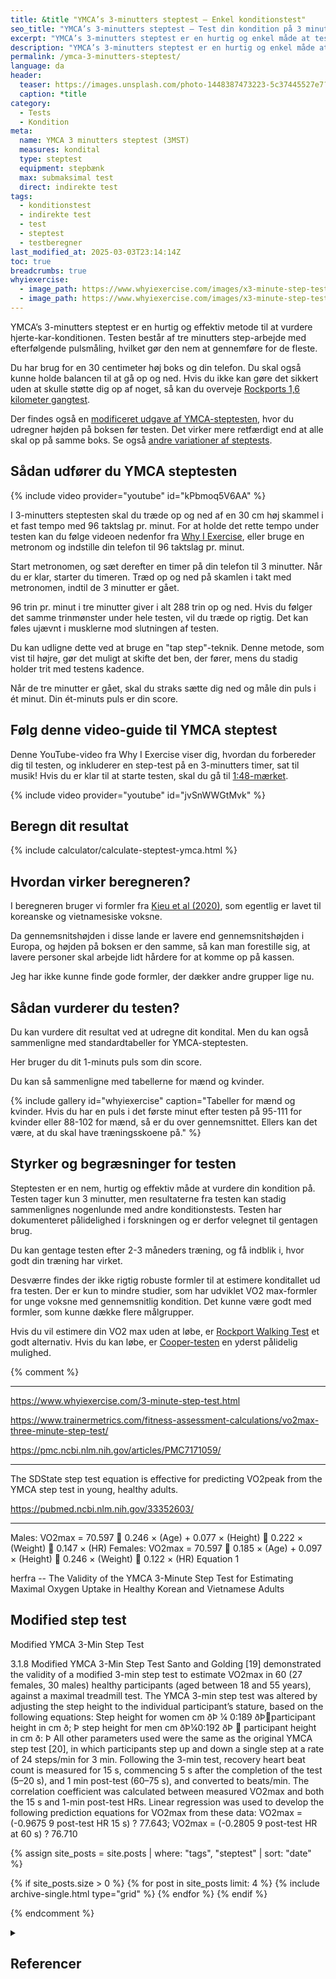 ```yaml
---
title: &title "YMCA’s 3-minutters steptest – Enkel konditionstest"
seo_title: "YMCA’s 3-minutters steptest – Test din kondition på 3 minutter"
excerpt: "YMCA’s 3-minutters steptest er en hurtig og enkel måde at teste din kondition på ved hjælp af en step-rutine og pulsmåling."
description: "YMCA’s 3-minutters steptest er en hurtig og enkel måde at teste din kondition på ved hjælp af en step-rutine og pulsmåling."
permalink: /ymca-3-minutters-steptest/
language: da
header:
  teaser: https://images.unsplash.com/photo-1448387473223-5c37445527e7?q=60&w=400&h=300&auto=format&fit=crop&ixlib=rb-4.0.3&ixid=M3wxMjA3fDB8MHxwaG90by1wYWdlfHx8fGVufDB8fHx8fA%3D%3D
  caption: *title
category:
  - Tests
  - Kondition
meta:
  name: YMCA 3 minutters steptest (3MST)
  measures: kondital
  type: steptest
  equipment: stepbænk
  max: submaksimal test
  direct: indirekte test
tags:
  - konditionstest
  - indirekte test
  - test
  - steptest
  - testberegner
last_modified_at: 2025-03-03T23:14:14Z
toc: true
breadcrumbs: true
whyiexercise:
  - image_path: https://www.whyiexercise.com/images/x3-minute-step-test-chart-for-women.jpg.pagespeed.ic.ypA8zMp-Fx.webp
  - image_path: https://www.whyiexercise.com/images/x3-minute-step-test-chart-for-men.jpg.pagespeed.ic.Nt00qIrgK0.webp
---
```


YMCA’s 3-minutters steptest er en hurtig og effektiv metode til at vurdere hjerte-kar-konditionen. Testen består af tre minutters step-arbejde med efterfølgende pulsmåling, hvilket gør den nem at gennemføre for de fleste.

Du har brug for en 30 centimeter høj boks og din telefon. Du skal også kunne holde balancen til at gå op og ned. Hvis du ikke kan gøre det sikkert uden at skulle støtte dig op af noget, så kan du overveje [Rockports 1,6 kilometer gangtest](/gaatest/).

Der findes også en [modificeret udgave af YMCA-steptesten](/ymca-modified-steptest/), hvor du udregner højden på boksen før testen. Det virker mere retfærdigt end at alle skal op på samme boks. Se også [andre variationer af steptests](/kondital-fra-steptest/).

## Sådan udfører du YMCA steptesten

{% include video provider="youtube" id="kPbmoq5V6AA" %}

I 3-minutters steptesten skal du træde op og ned af en 30 cm høj skammel i et fast tempo med 96 taktslag pr. minut. For at holde det rette tempo under testen kan du følge videoen nedenfor fra [Why I Exercise](https://www.whyiexercise.com/3-minute-step-test.html), eller bruge en metronom og indstille din telefon til 96 taktslag pr. minut.

Start metronomen, og sæt derefter en timer på din telefon til 3 minutter. Når du er klar, starter du timeren. Træd op og ned på skamlen i takt med metronomen, indtil de 3 minutter er gået.

96 trin pr. minut i tre minutter giver i alt 288 trin op og ned. Hvis du følger det samme trinmønster under hele testen, vil du træde op rigtig. Det kan føles ujævnt i musklerne mod slutningen af testen.

Du kan udligne dette ved at bruge en "tap step"-teknik. Denne metode, som vist til højre, gør det muligt at skifte det ben, der fører, mens du stadig holder trit med testens kadence.

Når de tre minutter er gået, skal du straks sætte dig ned og måle din puls i ét minut. Din ét-minuts puls er din score.

## Følg denne video-guide til YMCA steptest

Denne YouTube-video fra Why I Exercise viser dig, hvordan du forbereder dig til testen, og inkluderer en step-test på en 3-minutters timer, sat til musik! Hvis du er klar til at starte testen, skal du gå til [1:48-mærket](https://youtu.be/jvSnWWGtMvk?t=108).

{% include video provider="youtube" id="jvSnWWGtMvk" %}

## Beregn dit resultat

{% include calculator/calculate-steptest-ymca.html %}

## Hvordan virker beregneren?

I beregneren bruger vi formler fra [Kieu et al (2020)](https://pmc.ncbi.nlm.nih.gov/articles/PMC7171059/), som egentlig er lavet til koreanske og vietnamesiske voksne.

Da gennemsnitshøjden i disse lande er lavere end gennemsnitshøjden i Europa, og højden på boksen er den samme, så kan man forestille sig, at lavere personer skal arbejde lidt hårdere for at komme op på kassen.

Jeg har ikke kunne finde gode formler, der dækker andre grupper lige nu.

## Sådan vurderer du testen?

Du kan vurdere dit resultat ved at udregne dit kondital. Men du kan også sammenligne med standardtabeller for YMCA-steptesten.

Her bruger du dit 1-minuts puls som din score.

Du kan så sammenligne med tabellerne for mænd og kvinder.

{% include gallery id="whyiexercise" caption="Tabeller for mænd og kvinder. Hvis du har en puls i det første minut efter testen på 95-111 for kvinder eller 88-102 for mænd, så er du over gennemsnittet. Ellers kan det være, at du skal have træningsskoene på." %}

## Styrker og begræsninger for testen

Steptesten er en nem, hurtig og effektiv måde at vurdere din kondition på. Testen tager kun 3 minutter, men resultaterne fra testen kan stadig sammenlignes nogenlunde med andre konditionstests. Testen har dokumenteret pålidelighed i forskningen og er derfor velegnet til gentagen brug.

Du kan gentage testen efter 2-3 måneders træning, og få indblik i, hvor godt din træning har virket.

Desværre findes der ikke rigtig robuste formler til at estimere konditallet ud fra testen. Der er kun to mindre studier, som har udviklet VO2 max-formler for unge voksne med gennemsnitlig kondition. Det kunne være godt med formler, som kunne dække flere målgrupper.

Hvis du vil estimere din VO2 max uden at løbe, er [Rockport Walking Test](/gaatest/) et godt alternativ. Hvis du kan løbe, er [Cooper-testen](/cooper-test/) en yderst pålidelig mulighed. 

{% comment %}
***
https://www.whyiexercise.com/3-minute-step-test.html

https://www.trainermetrics.com/fitness-assessment-calculations/vo2max-three-minute-step-test/

https://pmc.ncbi.nlm.nih.gov/articles/PMC7171059/

***

The SDState step test equation is effective for predicting VO2peak from the YMCA step test in young, healthy adults.

https://pubmed.ncbi.nlm.nih.gov/33352603/

***

Males: VO2max = 70.597  0.246 × (Age) + 0.077 × (Height)  0.222 × (Weight)  0.147 × (HR) Females: VO2max = 70.597  0.185 × (Age) + 0.097 × (Height)  0.246 × (Weight)  0.122 × (HR) Equation 1

herfra -- The Validity of the YMCA 3-Minute Step Test for Estimating Maximal Oxygen Uptake in Healthy Korean and Vietnamese Adults


## Modified step test

Modified YMCA 3-Min Step Test

3.1.8 Modified YMCA 3-Min Step Test Santo and Golding [19] demonstrated the validity of a modified 3-min step test to estimate VO2max in 60 (27 females, 30 males) healthy participants (aged between 18 and 55 years), against a maximal treadmill test. The YMCA 3-min step test was altered by adjusting the step height to the individual participant’s stature, based on the following equations: Step height for women cm ðÞ ¼ 0:189 ðÞparticipant height in cm ð; Þ step height for men cm ðÞ¼0:192 ðÞ  participant height in cm ð: Þ All other parameters used were the same as the original YMCA step test [20], in which participants step up and down a single step at a rate of 24 steps/min for 3 min. Following the 3-min test, recovery heart beat count is measured for 15 s, commencing 5 s after the completion of the test (5–20 s), and 1 min post-test (60–75 s), and converted to beats/min. The correlation coefficient was calculated between measured VO2max and both the 15 s and 1-min post-test HRs. Linear regression was used to develop the following prediction equations for VO2max from these data: VO2max = (-0.9675 9 post-test HR 15 s) ? 77.643; VO2max = (-0.2805 9 post-test HR at 60 s) ? 76.710


{% assign site_posts = site.posts | where: "tags", "steptest" | sort: "date" %}

<div class="feature__wrapper" markdown="1">

{% if site_posts.size > 0 %}
  {% for post in site_posts limit: 4 %}
    {% include archive-single.html type="grid" %}
  {% endfor %}
{% endif %}

</div>

{% endcomment %}

<details markdown="1" class="references">
  <summary><h2 class="references">Referencer</h2></summary>

1. YMCA Fitness Testing and Assessment Manual, YMCA of the USA, Edition 4, 2000
2. Castro-Piñero J, Marin-Jimenez N, Fernandez-Santos JR, Martin-Acosta F, Segura-Jimenez V, Izquierdo-Gomez R, Ruiz JR, Cuenca-Garcia M. Criterion-Related Validity of Field-Based Fitness Tests in Adults: A Systematic Review. J Clin Med. 2021 Aug 23;10(16):3743. doi: 10.3390/jcm10163743. PMID: 34442050; PMCID: PMC8397016.
3. Kieu NTV, Jung SJ, Shin SW, Jung HW, Jung ES, Won YH, Kim YG, Chae SW. The Validity of the YMCA 3-Minute Step Test for Estimating Maximal Oxygen Uptake in Healthy Korean and Vietnamese Adults. J Lifestyle Med. 2020 Jan 31;10(1):21-29. doi: 10.15280/jlm.2020.10.1.21. PMID: 32328445; PMCID: PMC7171059.
4. Bohannon RW, Bubela DJ, Wang YC, Magasi SS, Gershon RC. Six-Minute Walk Test Vs. Three-Minute Step Test for Measuring Functional Endurance. J Strength Cond Res. 2015 Nov;29(11):3240-4. doi: 10.1519/JSC.0000000000000253. PMID: 24077375; PMCID: PMC4004706.
</details>
